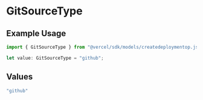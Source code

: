 # GitSourceType

## Example Usage

```typescript
import { GitSourceType } from "@vercel/sdk/models/createdeploymentop.js";

let value: GitSourceType = "github";
```

## Values

```typescript
"github"
```